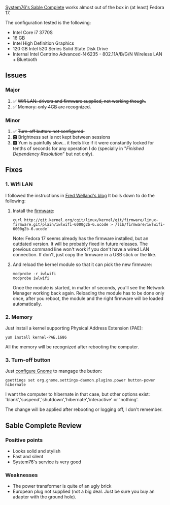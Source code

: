 [System76's Sable Complete](https://www.system76.com/desktops/model/sabc1) works almost out of the box in (at least) Fedora 17.

The configuration tested is the following:

*   Intel Core i7 3770S
*   16 GB
*   Intel High Definition Graphics
*   120 GB Intel 520 Series Solid State Disk Drive
*   Internal Intel Centrino Advanced-N 6235 - 802.11A/B/G/N Wireless LAN + Bluetooth

Issues
------
### Major

1.   :white_check_mark: ~~Wifi LAN: drivers and firmware supplied, not working though.~~
2.   :white_check_mark: ~~Memory: only 4GB are recognized.~~

### Minor
1.   :white_check_mark: ~~Turn-off button: not configured.~~
2.   :o2: Brightness set is not kept between sessions
3.   :o2: Yum is painfully slow... it feels like if it were constantly locked for tenths of seconds for any operation I do (specially in "*Finished Dependency Resolution*" but not only).

Fixes
-----

### 1. Wifi LAN

I followed the instructions in [Fred Welland's blog](http://stupidfredtricks.blogspot.fr/2012/05/fedora-17-and-clevo-w110er-mythlogic.html)
It boils down to do the following:

1.  Install the [firmware](http://wireless.kernel.org/en/users/Drivers/iwlwifi):

        curl http://git.kernel.org/cgit/linux/kernel/git/firmware/linux-firmware.git/plain/iwlwifi-6000g2b-6.ucode > /lib/firmware/iwlwifi-6000g2b-6.ucode`
    
    Note: Fedora 17 seems already has the firmware installed, but an outdated version. It will be probably fixed in future releases.
    The previous command line won't work if you don't have a wired LAN connection. If don't, just copy the firmware in a USB stick or the like.

2.  And reload the kernel module so that it can pick the new firmware:
  
        modprobe -r iwlwifi
        modprobe iwlwifi

    Once the module is started, in matter of seconds, you'll see the Network Manager working back again.
    Reloading the module has to be done only once, after you reboot, the module and the right firmware will be 
    loaded automatically.

### 2. Memory

Just install a kernel supporting Physical Address Extension (PAE):

    yum install kernel-PAE.i686

All the memory will be recognized after rebooting the computer.

### 3. Turn-off button

Just [configure Gnome](https://ask.fedoraproject.org/question/7521/hardware-button-shutdown/) to mangage the button:

    gsettings set org.gnome.settings-daemon.plugins.power button-power hibernate

I want the computer to hibernate in that case, but other options exist:
'blank','suspend','shutdown','hibernate','interactive' or 'nothing'.

The change will be applied after rebooting or logging off, I don't remember.

Sable Complete Review
---------------------
### Positive points
*   Looks solid and stylish
*   Fast and silent
*   System76's service is very good

### Weaknesses
*   The power transformer is quite of an ugly brick
*   European plug not supplied (not a big deal. Just be sure you buy an adapter with the ground hole).
